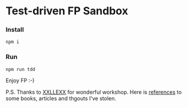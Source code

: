 # Test-driven FP Sandbox

### Install
``` npm i ```

### Run
``` npm run tdd ```

Enjoy FP :-)

P.S.
Thanks to [XXLLEXX](https://github.com/xxllexx) for wonderful workshop.
Here is [references](https://github.com/xxllexx/FP-Workshop) to some books, articles and thgouts I've stolen.